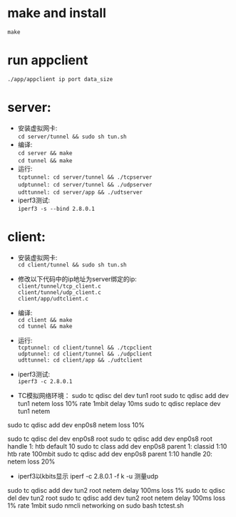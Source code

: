 # make and install  
``make``  
# run appclient  
``./app/appclient ip port data_size``  

# server: 
- 安装虚拟网卡:  
``cd server/tunnel && sudo sh tun.sh``   
- 编译:   
    ``cd server && make``  
    ``cd tunnel && make``
- 运行:  
    ``tcptunnel: cd server/tunnel && ./tcpserver``  
    ``udptunnel: cd server/tunnel && ./udpserver``  
    ``udttunnel: cd server/app && ./udtserver``   
- iperf3测试:  
    ``iperf3 -s --bind 2.8.0.1``  


# client: 
- 安装虚拟网卡:  
``cd client/tunnel && sudo sh tun.sh``   
- 修改以下代码中的ip地址为server绑定的ip:    
    ``client/tunnel/tcp_client.c``  
    ``client/tunnel/udp_client.c``  
    ``client/app/udtclient.c`` 
- 编译:   
    ``cd client && make``  
    ``cd tunnel && make``
- 运行:  
    ``tcptunnel: cd client/tunnel && ./tcpclient``  
    ``udptunnel: cd client/tunnel && ./udpclient``  
    ``udttunnel: cd client/app && ./udtclient``   
- iperf3测试:  
    ``iperf3 -c 2.8.0.1``  


- TC模拟网络环境：
sudo tc qdisc del dev tun1 root 
sudo tc qdisc add dev tun1 netem loss 10% rate 1mbit delay 10ms
sudo tc qdisc replace dev tun1 netem

sudo tc qdisc add dev enp0s8 netem loss 10%

sudo tc qdisc del dev enp0s8 root
sudo tc qdisc add dev enp0s8 root handle 1: htb default 10
sudo tc class add dev enp0s8 parent 1: classid 1:10 htb rate 100mbit
sudo tc qdisc add dev enp0s8 parent 1:10 handle 20: netem loss 20%

- iperf3以kbits显示
iperf -c 2.8.0.1 -f k
-u 测量udp

sudo tc qdisc add dev tun2 root netem delay 100ms loss 1%
sudo tc qdisc del dev tun2 root
sudo tc qdisc add dev tun2 root netem delay 100ms loss 1% rate 1mbit
sudo nmcli networking on
sudo bash tctest.sh